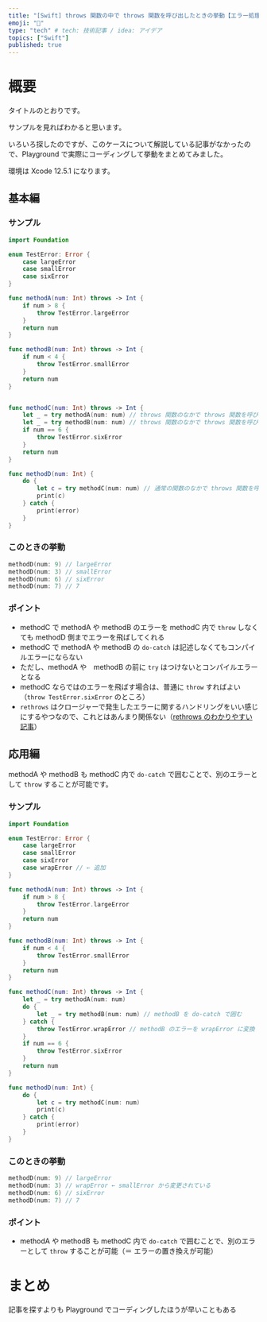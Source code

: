 ```yaml
---
title: "[Swift] throws 関数の中で throws 関数を呼び出したときの挙動【エラー処理】"
emoji: "🔖"
type: "tech" # tech: 技術記事 / idea: アイデア
topics: ["Swift"]
published: true
---
```

# 概要

タイトルのとおりです。

サンプルを見ればわかると思います。

いろいろ探したのですが、このケースについて解説している記事がなかったので、Playground で実際にコーディングして挙動をまとめてみました。

環境は Xcode 12.5.1 になります。

## 基本編

### サンプル

```swift
import Foundation

enum TestError: Error {
    case largeError
    case smallError
    case sixError
}

func methodA(num: Int) throws -> Int {
    if num > 8 {
        throw TestError.largeError
    }
    return num
}

func methodB(num: Int) throws -> Int {
    if num < 4 {
        throw TestError.smallError
    }
    return num
}


func methodC(num: Int) throws -> Int {
    let _ = try methodA(num: num) // throws 関数のなかで throws 関数を呼び出す ← こいつ
    let _ = try methodB(num: num) // throws 関数のなかで throws 関数を呼び出す ← こいつ
    if num == 6 {
        throw TestError.sixError
    }
    return num
}

func methodD(num: Int) {
    do {
        let c = try methodC(num: num) // 通常の関数のなかで throws 関数を呼び出す ← いつもの
        print(c)
    } catch {
        print(error)
    }
}
```

### このときの挙動

```swift
methodD(num: 9) // largeError
methodD(num: 3) // smallError
methodD(num: 6) // sixError
methodD(num: 7) // 7
```

### ポイント

- methodC で methodA や methodB のエラーを methodC 内で `throw` しなくても methodD 側までエラーを飛ばしてくれる
- methodC で methodA や methodB の `do-catch` は記述しなくてもコンパイルエラーにならない
- ただし、methodA や　methodB の前に `try` はつけないとコンパイルエラーとなる
- methodC ならではのエラーを飛ばす場合は、普通に `throw` すればよい（`throw TestError.sixError` のところ）
- `rethrows` はクロージャーで発生したエラーに関するハンドリングをいい感じにするやつなので、これとはあんまり関係ない（[rethrows のわかりやすい記事](https://swift.codelly.dev/guide/%E3%82%A8%E3%83%A9%E3%83%BC%E5%87%A6%E7%90%86/#rethrows)）


## 応用編

methodA や methodB も methodC 内で `do-catch` で囲むことで、別のエラーとして `throw` することが可能です。

### サンプル

```swift
import Foundation

enum TestError: Error {
    case largeError
    case smallError
    case sixError
    case wrapError // ← 追加
}

func methodA(num: Int) throws -> Int {
    if num > 8 {
        throw TestError.largeError
    }
    return num
}

func methodB(num: Int) throws -> Int {
    if num < 4 {
        throw TestError.smallError
    }
    return num
}

func methodC(num: Int) throws -> Int {
    let _ = try methodA(num: num)
    do {
        let _ = try methodB(num: num) // methodB を do-catch で囲む
    } catch {
        throw TestError.wrapError // methodB のエラーを wrapError に変換
    }
    if num == 6 {
        throw TestError.sixError
    }
    return num
}

func methodD(num: Int) {
    do {
        let c = try methodC(num: num)
        print(c)
    } catch {
        print(error)
    }
}
```

### このときの挙動

```swift
methodD(num: 9) // largeError
methodD(num: 3) // wrapError ← smallError から変更されている
methodD(num: 6) // sixError
methodD(num: 7) // 7
```

### ポイント

- methodA や methodB も methodC 内で `do-catch` で囲むことで、別のエラーとして `throw` することが可能（＝ エラーの置き換えが可能）

# まとめ

記事を探すよりも Playground でコーディングしたほうが早いこともある
